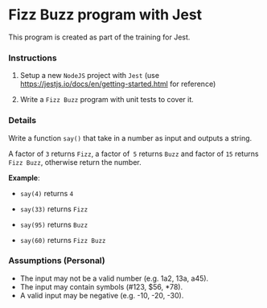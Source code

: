 # Fizz Buzz program with Jest

This program is created as part of the training for Jest. 



### Instructions

1. Setup a new `NodeJS` project with `Jest` (use https://jestjs.io/docs/en/getting-started.html for reference)

2. Write a `Fizz Buzz` program with unit tests to cover it.

   

### Details

Write a function `say()` that take in a number as  input and outputs a string. 

A factor of `3` returns `Fizz`, a factor of` 5` returns `Buzz` and factor of `15` returns `Fizz Buzz`, otherwise return the number. 

**Example**:

* `say(4)` returns `4`

* `say(33)` returns `Fizz`

* `say(95)` returns `Buzz`

* `say(60)` returns `Fizz Buzz`



### Assumptions (Personal)

* The input may not be a valid number (e.g. 1a2, 13a, a45).
* The input may contain symbols (#123, $56, *78).
* A valid input may be negative (e.g. -10, -20, -30).

